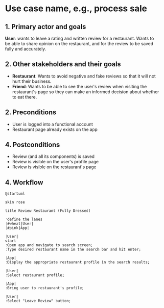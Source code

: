 # Use case name, e.g., process sale

## 1. Primary actor and goals

__User__: wants to leave a rating and written review for a restaurant. Wants to be able to share opinion on the restaurant, and for the review to be saved fully and accurately.

## 2. Other stakeholders and their goals

* __Restaurant__: Wants to avoid negative and fake reviews so that it will not hurt their business.
* __Friend__: Wants to be able to see the user's review when visiting the restaurant's page so they can make an informed decision about whether to eat there.


## 2. Preconditions

* User is logged into a functional account
* Restaurant page already exists on the app

## 4. Postconditions

* Review (and all its components) is saved
* Review is visible on the user's profile page
* Review is visible on the restaurant's page

## 4. Workflow

```plantuml
@startuml

skin rose

title Review Restaurant (Fully Dressed)

'define the lanes
|#wheat|User|
|#pink|App|

|User|
start
:Open app and navigate to search screen;
:Type desired restaurant name in the search bar and hit enter;

|App|
:Display the appropriate restaurant profile in the search results;

|User|
:Select restaurant profile;

|App|
:Bring user to restaurant's profile;

|User|
:Select "Leave Review" button;
```

